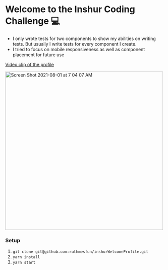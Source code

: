 # Welcome to the Inshur Coding Challenge 💻

- I only wrote tests for two components to show my abilities on writing tests. But usually I write tests for every component I create. 
- I tried to focus on mobile responsiveness as well as component placement for future use

[Video clip of the profile](https://www.youtube.com/watch?v=Z3pYfu-spWM)


<img width="500" alt="Screen Shot 2021-08-01 at 7 04 07 AM" src="https://user-images.githubusercontent.com/11494166/127769129-619e0346-8ba3-4be3-ac2c-d2cfc4467132.png">


### Setup
1. `git clone git@github.com:ruthmesfun/inshurWelcomeProfile.git`
2. `yarn install`
3. `yarn start`
